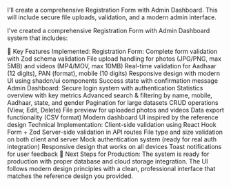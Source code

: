 I'll create a comprehensive Registration Form with Admin Dashboard. This will include secure file uploads, validation, and a modern admin interface.

I've created a comprehensive Registration Form with Admin Dashboard system that includes:

🎯 Key Features Implemented:
Registration Form:
Complete form validation with Zod schema validation
File upload handling for photos (JPG/PNG, max 5MB) and videos (MP4/MOV, max 10MB)
Real-time validation for Aadhaar (12 digits), PAN (format), mobile (10 digits)
Responsive design with modern UI using shadcn/ui components
Success state with confirmation message
Admin Dashboard:
Secure login system with authentication
Statistics overview with key metrics
Advanced search & filtering by name, mobile, Aadhaar, state, and gender
Pagination for large datasets
CRUD operations (View, Edit, Delete)
File preview for uploaded photos and videos
Data export functionality (CSV format)
Modern dashboard UI inspired by the reference design
Technical Implementation:
Client-side validation using React Hook Form + Zod
Server-side validation in API routes
File type and size validation on both client and server
Mock authentication system (ready for real auth integration)
Responsive design that works on all devices
Toast notifications for user feedback
🚀 Next Steps for Production:
The system is ready for production with proper database and cloud storage integration. The UI follows modern design principles with a clean, professional interface that matches the reference design you provided.

